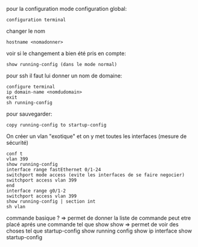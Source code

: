 
pour la configuration mode configuration global:
```
configuration terminal
```

changer le nom
```
hostname <nomadonner>
```

voir si le changement a bien été pris en compte:
```
show running-config (dans le mode normal)
```

pour ssh il faut lui donner un nom de domaine:
```
configure terminal
ip domain-name <nomdudomain>
exit
sh running-config
```

pour sauvegarder:
```
copy running-config to startup-config
```

On créer un vlan "exotique" et on y met toutes les interfaces (mesure de sécurité)
```
conf t
vlan 399
show running-config
interface range fastEthernet 0/1-24
switchport mode access (evite les interfaces de se faire negocier)
switchport access vlan 399
end
interface range g0/1-2
switchport access vlan 399
show running-config | section int
sh vlan
```


commande basique
? => permet de donner la liste de commande peut etre placé aprés une commande tel que show
show => permet de voir des choses tel que startup-config
show running config
show ip interface
show startup-config
